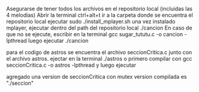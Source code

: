 Asegurarse de tener todos los archivos en el repositorio local (incluidas las 4 melodias)
Abrir la terminal ctrl+alt+t
ir a la carpeta donde se encuentra el repositorio local
ejecutar sudo ./install_mplayer.sh
una vez instalado mplayer, ejecutar dentro del path del repositorio local ./cancion
En caso de que no se ejecute, escribir en la terminal gcc sugar_tututu.c -o cancion -lpthread
luego ejecutar  ./cancion

para el codigo de astros se encuentra el archivo seccionCritica.c junto con el archivo astros. 
ejectar en la terminal ./astros o primero compilar con gcc seccionCritica.c -o astros -lpthread y luego ejecutar

agregado una version de seccionCritica con mutex version compilada es "./seccion"

